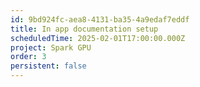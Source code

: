 ```yaml
---
id: 9bd924fc-aea8-4131-ba35-4a9edaf7eddf
title: In app documentation setup
scheduledTime: 2025-02-01T17:00:00.000Z
project: Spark GPU
order: 3
persistent: false
---
```


